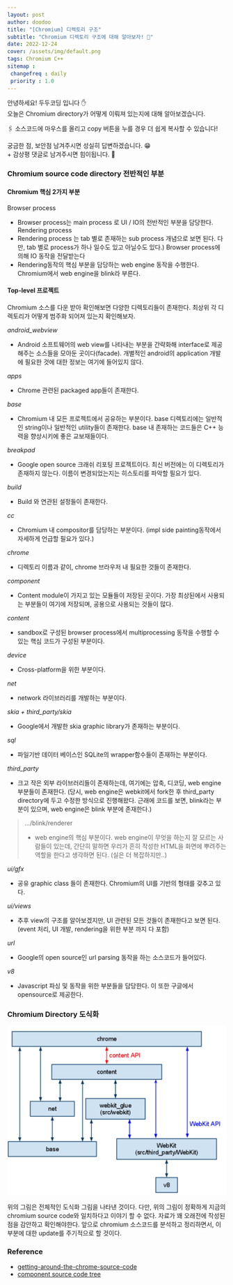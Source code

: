 ```yaml
---
layout: post
author: doodoo
title: "[Chromium] 디렉토리 구조"
subtitle: "Chromium 디렉토리 구조에 대해 알아보자! 🧐"
date: 2022-12-24
cover: /assets/img/default.png
tags: Chromium C++
sitemap :
 changefreq : daily
 priority : 1.0
---
```

안녕하세요! <span class="doodoo">두두코딩</span> 입니다 ✋ <br>
오늘은 Chromium directory가 어떻게 이뤄져 있는지에 대해 알아보겠습니다.

🖇 소스코드에 마우스를 올리고 <span class="tip">copy</span> 버튼을 누를 경우 더 쉽게 복사할 수 있습니다!

궁금한 점, 보안점 남겨주시면 성실히 답변하겠습니다. 😁 <br>
\+ 감상평 댓글로 남겨주시면 힘이됩니다. 🙇

### Chromium source code directory 전반적인 부분
#### Chromium 핵심 2가지 부분
Browser process
- Browser process는 main process 로 UI / IO의 전반적인 부분을 담당한다.
Rendering process
- Rendering process 는 tab 별로 존재하는 sub process 개념으로 보면 된다.  다만, tab 별로 process가 하나 일수도 있고 아닐수도 있다.) Browser process에 의해 IO 동작을 전달받는다
- Rendering동작의 핵심 부분을 담당하는 web engine 동작을 수행한다. Chromium에서 web engine을 blink라 부른다.

#### Top-level 프로젝트
Chromium 소스를 다운 받아 확인해보면 다양한 디렉토리들이 존재한다. 최상위 각 디렉토리가 어떻게 범주화 되어져 있는지 확인해보자.

*android\_webview*
- Android 소프트웨어의 web view를 나타내는 부분을 간략화해 interface로 제공해주는 소스들을 모아둔 곳이다(facade). 개별적인 android의 application 개발에 필요한 것에 대한 정보는 여기에 들어있지 않다.

*apps*
- Chrome 관련된 packaged app들이 존재한다.

*base*
- Chromium 내 모든 프로젝트에서 공유하는 부분이다. base 디렉토리에는 일반적인 string이나 일반적인 utility들이 존재한다. base 내 존재하는 코드들은 C++ 능력을 향상시키에 좋은 교보재들이다.

*breakpad*
- Google open source 크래쉬 리포팅 프로젝트이다. 최신 버전에는 이 디렉토리가 존재하지 않는다. 이름이 변경되었는지는 히스토리를 파악할 필요가 있다.

*build*
- Build 와 연관된 설정들이 존재한다.

*cc*
- Chromium 내 compositor를 담당하는 부분이다. (impl side painting동작에서 자세하게 언급할 필요가 있다.)

*chrome*
- 디렉토리 이름과 같이, chrome 브라우저 내 필요한 것들이 존재한다.

*component*
- Content module이 가지고 있는 모듈들이 저장된 곳이다. 가장 최상된에서 사용되는
부분들이 여기에 저장되며, 공용으로 사용되는 것들이 많다.

*content*
- sandbox로 구성된 browser process에서 multiprocessing 동작을 수행할 수 있는
핵심 코드가 구성된 부분이다.

*device*
- Cross-platform을 위한 부분이다.

*net*
- network 라이브러리를 개발하는 부분이다.

*skia + third_party/skia*
- Google에서 개발한 skia graphic library가 존재하는 부분이다.

*sql*
- 파일기반 데이터 베이스인 SQLite의 wrapper함수들이 존재하는 부분이다.

*third_party*
- 크고 작은 외부 라이브러리들이 존재하는데, 여기에는 압축, 디코딩, web engine 부분들이 존재한다. (당시, web engine은 webkit에서 fork한 후 third\_party directory에 두고 수정한 방식으로 진행해왔다. 근래에 코드를 보면, blink라는 부분이 있으며, web engine은 blink 부분에 존재한다.)

> .../blink/renderer
>	- web engine의 핵심 부분이다. web engine이 무엇을 하는지 잘 모르는 사람들이
>	있는데, 간단히 말하면 우리가 흔히 작성한 HTML을 화면에 뿌려주는 역할을
>	한다고 생각하면 된다. (실은 더 복잡하지만..)

*ui/gfx*
- 공유 graphic class 들이 존재한다. Chromium의 UI를 기반의 형태를 갖추고 있다.

*ui/views*
- 추후 view의 구조를 알아보겠지만, UI 관련된 모든 것들이 존재한다고 보면 된다.
(event 처리, UI 개발, rendering을 위한 부분 까지 다 포함)

*url*
- Google의 open source인 url parsing 동작을 하는 소스코드가 들어있다.

*v8*
- Javascript 파싱 및 동작을 위한 부분들을 담당한다. 이 또한 구글에서
opensource로 제공한다.

### Chromium Directory 도식화
![chromium_dir](/assets/img/chromiumDir.png)

위의 그림은 전체적인 도식화 그림을 나타낸 것이다. 다만, 위의 그림이 정확하게 지금의 chromium source code와 일치하다고 이야기 할 수 없다. 자료가 꽤 오래전에 작성된 점을 감안하고 확인해야한다. 앞으로 chromium 소스코드를 분석하고 정리하면서, 이 부분에 대한 update를 주기적으로 할 것이다. 

### Reference
- [getting-around-the-chrome-source-code](https://www.chromium.org/developers/how-tos/getting-around-the-chrome-source-code)
- [component source code tree](https://chromium.googlesource.com/chromium/src/+/master/components/)

